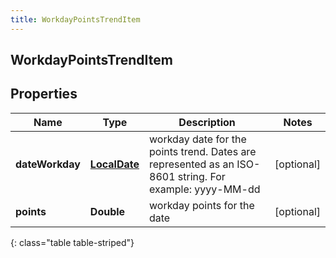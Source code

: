 ```yaml
---
title: WorkdayPointsTrendItem
---
```

## WorkdayPointsTrendItem


## Properties

| Name | Type | Description | Notes |
| ------------ | ------------- | ------------- | ------------- |
| **dateWorkday** | <!----><!---->[**LocalDate**](LocalDate.html)<!----> | workday date for the points trend. Dates are represented as an ISO-8601 string. For example: yyyy-MM-dd |  [optional] |
| **points** | <!----><!---->**Double**<!----> | workday points for the date |  [optional] |
{: class="table table-striped"}



